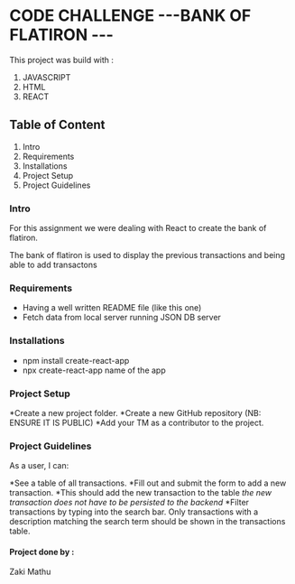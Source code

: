 # CODE CHALLENGE ---BANK OF FLATIRON ---

This project was build with :

 <ol>
   <li>JAVASCRIPT</li>
   <li>HTML</li>
   <li>REACT</li>
 </ol>

## Table of Content

 <ol>
   <li>Intro</li>
   <li>Requirements</li> 
    <li>Installations</li>
    <li>Project Setup</li>
    <li>Project Guidelines</li>
 </ol>

### Intro 
For this assignment we were dealing with React to create the bank of flatiron.

The bank of flatiron is used to display the previous transactions and being able to add transactons

### Requirements
* Having a well written README file (like this one)
* Fetch data from local server running JSON DB server

### Installations 
* npm install create-react-app
* npx create-react-app name of the app

### Project Setup
*Create a new project folder.
*Create a new GitHub repository (NB: ENSURE IT IS PUBLIC)
*Add your TM as a contributor to the project.

### Project Guidelines
As a user, I can:

*See a table of all transactions.
*Fill out and submit the form to add a new transaction.
*This should add the new transaction to the table *the new  transaction does not have to be persisted to the backend*
*Filter transactions by typing into the search bar. Only transactions with a description matching the search term should be shown in the transactions table.
 

#### Project done by :
  Zaki Mathu
